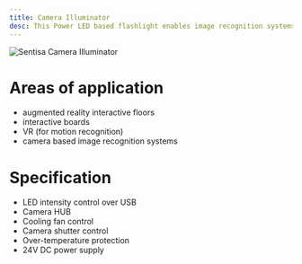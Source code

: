```yaml
---
title: Camera Illuminator
desc: This Power LED based flashlight enables image recognition systems to operate even in complete darkness
---
```


![Sentisa Camera Illuminator](/img/portfolio/camera-illuminator/illuminator.png)

# Areas of application
 - augmented reality interactive floors
 - interactive boards
 - VR (for motion recognition)
 - camera based image recognition systems

# Specification
 - LED intensity control over USB
 - Camera HUB
 - Cooling fan control
 - Camera shutter control
 - Over-temperature protection
 - 24V DC power supply
